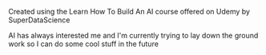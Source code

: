 Created using the Learn How To Build An AI course offered on Udemy by SuperDataScience

AI has always interested me and I'm currently trying to lay down the ground work so I can do some cool stuff in the future
